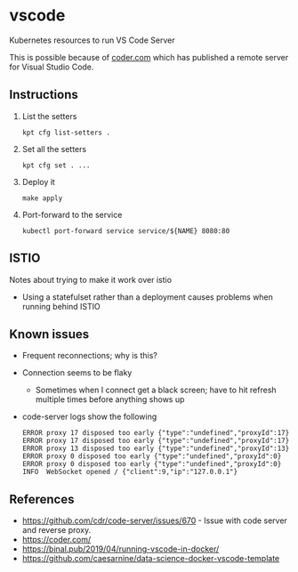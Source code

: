 # vscode

Kubernetes resources to run VS Code Server

This is possible because of [coder.com](https://coder.com/) which has published
a remote server for Visual Studio Code.


## Instructions

1. List the setters

   ```
   kpt cfg list-setters .
   ```

1. Set all the setters

   ```
   kpt cfg set . ...
   ```

1. Deploy it

   ```
   make apply
   ```

1. Port-forward to the service

   ```
   kubectl port-forward service service/${NAME} 8080:80
   ```
## ISTIO

Notes about trying to make it work over istio

* Using a statefulset rather than a deployment causes problems when running behind ISTIO


## Known issues

* Frequent reconnections; why is this?

* Connection seems to be flaky
  
  * Sometimes when I connect get a black screen; have to hit refresh multiple times before anything shows up

* code-server logs show the following

  ```
  ERROR proxy 17 disposed too early {"type":"undefined","proxyId":17}
  ERROR proxy 17 disposed too early {"type":"undefined","proxyId":17}
  ERROR proxy 13 disposed too early {"type":"undefined","proxyId":13}
  ERROR proxy 0 disposed too early {"type":"undefined","proxyId":0}
  ERROR proxy 0 disposed too early {"type":"undefined","proxyId":0}
  INFO  WebSocket opened / {"client":9,"ip":"127.0.0.1"}
  ```

## References

* https://github.com/cdr/code-server/issues/670 - Issue with code server and reverse proxy.
* https://coder.com/
* https://binal.pub/2019/04/running-vscode-in-docker/
* https://github.com/caesarnine/data-science-docker-vscode-template
